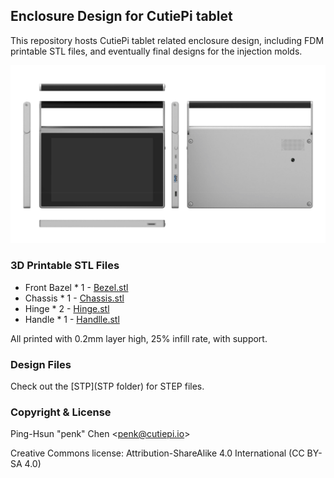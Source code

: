 ## Enclosure Design for CutiePi tablet

This repository hosts CutiePi tablet related enclosure design, including FDM printable STL files, and eventually final designs for the injection molds. 

![](rendering/cutiepi-rendering-1.png) 

### 3D Printable STL Files

- Front Bazel * 1 - [Bezel.stl](STL/Bezel.stl)
- Chassis * 1 - [Chassis.stl](STL/Chassis.stl)
- Hinge * 2 - [Hinge.stl](STL/Hinge.stl)
- Handle * 1 - [Handlle.stl](STL/Handle.stl) 

All printed with 0.2mm layer high, 25% infill rate, with support. 

### Design Files 

Check out the [STP](STP folder) for STEP files. 

### Copyright & License 

Ping-Hsun "penk" Chen &lt;[penk@cutiepi.io](mailto:penk@cutiepi.io)&gt;

Creative Commons license: Attribution-ShareAlike 4.0 International (CC BY-SA 4.0)